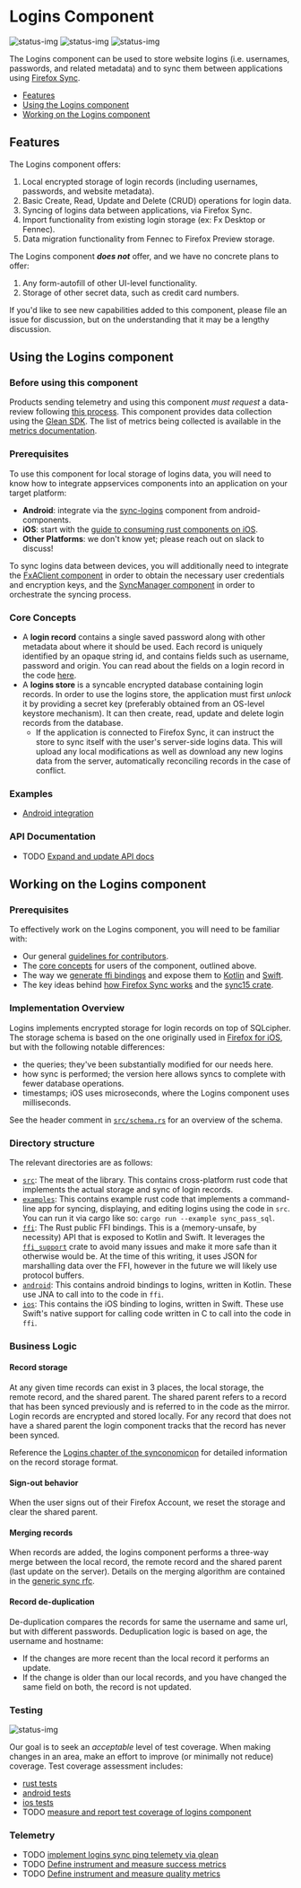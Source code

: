# Logins Component

![status-img](https://img.shields.io/static/v1?label=production&message=Lockwise,%20Firefox%20for%20iOS&color=darkgreen)
![status-img](https://img.shields.io/static/v1?label=beta&message=Firefox%20for%20Android&color=yellow)
![status-img](https://img.shields.io/static/v1?label=not%20implemented&message=Desktop&color=darkred)


The Logins component can be used to store website logins (i.e. usernames, passwords, and related metadata)
and to sync them between applications using [Firefox Sync](../sync_manager/README.md).

* [Features](#features)
* [Using the Logins component](#using-the-logins-component)
* [Working on the Logins component](#working-on-the-logins-component)

## Features

The Logins component offers:

1. Local encrypted storage of login records (including usernames, passwords, and website metadata).
1. Basic Create, Read, Update and Delete (CRUD) operations for login data.
1. Syncing of logins data between applications, via Firefox Sync.
1. Import functionality from existing login storage (ex: Fx Desktop or Fennec).
1. Data migration functionality from Fennec to Firefox Preview storage.

The Logins component ***does not*** offer, and we have no concrete plans to offer:

1. Any form-autofill of other UI-level functionality.
1. Storage of other secret data, such as credit card numbers.

If you'd like to see new capabilities added to this component, please file an issue for discussion,
but on the understanding that it may be a lengthy discussion.

## Using the Logins component

### Before using this component

Products sending telemetry and using this component *must request* a data-review following
[this process](https://wiki.mozilla.org/Firefox/Data_Collection).
This component provides data collection using the [Glean SDK](https://mozilla.github.io/glean/book/index.html).
The list of metrics being collected is available in the [metrics documentation](../../docs/metrics/logins/metrics.md).

### Prerequisites

To use this component for local storage of logins data, you will need to know how to integrate appservices components
into an application on your target platform:
* **Android**: integrate via the
  [sync-logins](https://github.com/mozilla-mobile/android-components/blob/main/components/service/sync-logins/README.md)
  component from android-components.
* **iOS**: start with the [guide to consuming rust components on
  iOS](https://github.com/mozilla/application-services/blob/main/docs/howtos/consuming-rust-components-on-ios.md).
* **Other Platforms**: we don't know yet; please reach out on slack to discuss!

To sync logins data between devices, you will additionally need to integrate the
[FxAClient component](../fxa-client/README.md) in order to obtain the necessary user credentials and encryption keys,
and the [SyncManager component](../sync_manager/README.md) in order to orchestrate the syncing process.

### Core Concepts

* A **login record** contains a single saved password along with other metadata about where it should be used.
Each record is uniquely identified by an opaque string id, and contains fields such as username, password and origin.
You can read about the fields on a login record in the code [here](./src/login.rs).
* A **logins store** is a syncable encrypted database containing login records. In order to use the logins store,
the application must first *unlock* it by providing a secret key (preferably obtained from an OS-level keystore
mechanism). It can then create, read, update and delete login records from the database.
  * If the application is connected to Firefox Sync, it can instruct the store to sync itself with the user's
    server-side logins data. This will upload any local modifications as well as download any new logins data
    from the server, automatically reconciling records in the case of conflict.

### Examples
- [Android integration](https://github.com/mozilla-mobile/android-components/blob/main/components/service/sync-logins/README.md)


### API Documentation
- TODO [Expand and update API docs](https://github.com/mozilla/application-services/issues/1747)


## Working on the Logins component

### Prerequisites

To effectively work on the Logins component, you will need to be familiar with:

* Our general [guidelines for contributors](../../docs/contributing.md).
* The [core concepts](#core-concepts) for users of the component, outlined above.
* The way we [generate ffi bindings](../../docs/howtos/building-a-rust-component.md) and expose them to
  [Kotlin](../../docs/howtos/exposing-rust-components-to-kotlin.md) and
  [Swift](../../docs/howtos/exposing-rust-components-to-swift.md).
* The key ideas behind [how Firefox Sync works](../../docs/synconomicon/) and the [sync15 crate](../sync15/README.md).

### Implementation Overview

Logins implements encrypted storage for login records on top of SQLcipher. The storage schema is based on the one
originally used in [Firefox for
iOS](https://github.com/mozilla-mobile/firefox-ios/blob/faa6a2839abf4da2c54ff1b3291174b50b31ab2c/Storage/SQL/SQLiteLogins.swift),
but with the following notable differences:
- the queries; they've been substantially modified for our needs here.
- how sync is performed; the version here allows syncs to complete with fewer database operations.
- timestamps; iOS uses microseconds, where the Logins component uses milliseconds.

See the header comment in [`src/schema.rs`](./src/schema.rs) for an overview of the schema.

### Directory structure
The relevant directories are as follows:

- [`src`](./src): The meat of the library. This contains cross-platform rust code that
  implements the actual storage and sync of login records.
- [`examples`](./examples): This contains example rust code that implements a command-line app
  for syncing, displaying, and editing logins using the code in `src`. You can run it via
  cargo like so: `cargo run --example sync_pass_sql`.
- [`ffi`](./ffi): The Rust public FFI bindings. This is a (memory-unsafe, by necessity)
  API that is exposed to Kotlin and Swift. It leverages the [`ffi_support`](../support/ffi/README.md) crate
  to avoid many issues and make it more safe than it otherwise would be. At the
  time of this writing, it uses JSON for marshalling data over the FFI, however
  in the future we will likely use protocol buffers.
- [`android`](./android): This contains android bindings to logins, written in Kotlin. These
  use JNA to call into to the code in `ffi`.
- [`ios`](./ios): This contains the iOS binding to logins, written in Swift. These use
  Swift's native support for calling code written in C to call into the code in
  `ffi`.

### Business Logic

#### Record storage

At any given time records can exist in 3 places, the local storage, the remote record, and the shared parent.  The shared parent refers to a record that has been synced previously and is referred to in the code as the mirror. Login records are encrypted and stored locally. For any record that does not have a shared parent the login component tracks that the record has never been synced.

Reference the [Logins chapter of the synconomicon](https://mozilla.github.io/application-services/synconomicon/ch01.1-logins.html) for detailed information on the record storage format.

#### Sign-out behavior
When the user signs out of their Firefox Account, we reset the storage and clear the shared parent.

#### Merging records
When records are added, the logins component performs a three-way merge between the local record, the remote record and the shared parent (last update on the server).  Details on the merging algorithm are contained in the [generic sync rfc](https://github.com/mozilla/application-services/blob/1e2ba102ee1709f51d200a2dd5e96155581a81b2/docs/design/remerge/rfc.md#three-way-merge-algorithm).

#### Record de-duplication

De-duplication compares the records for same the username and same url, but with different passwords.
Deduplication logic is based on age, the username and hostname:
- If the changes are more recent than the local record it performs an update.
- If the change is older than our local records, and you have changed the same field on both, the record is not updated.

### Testing

![status-img](https://img.shields.io/static/v1?label=test%20status&message=acceptable&color=darkgreen)

Our goal is to seek an _acceptable_ level of test coverage. When making changes in an area, make an effort to improve (or minimally not reduce) coverage. Test coverage assessment includes:
* [rust tests](https://github.com/mozilla/application-services/blob/main/testing/sync-test/src/logins.rs)
* [android tests](https://github.com/mozilla/application-services/tree/main/components/logins/android/src/test/java/mozilla/appservices/logins)
* [ios tests](https://github.com/mozilla/application-services/blob/main/megazords/ios/MozillaAppServicesTests/LoginsTests.swift)
* TODO [measure and report test coverage of logins component](https://github.com/mozilla/application-services/issues/1745)

### Telemetry
- TODO [implement logins sync ping telemety via glean](https://github.com/mozilla/application-services/issues/1867)
- TODO [Define instrument and measure success metrics](https://github.com/mozilla/application-services/issues/1749)
- TODO [Define instrument and measure quality metrics](https://github.com/mozilla/application-services/issues/1748)
